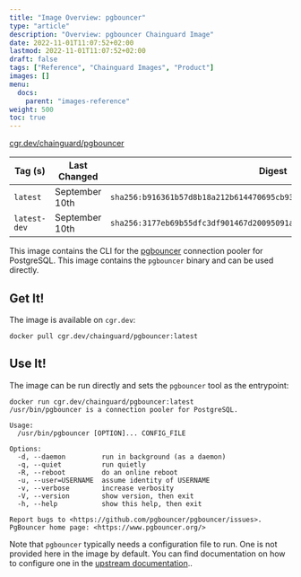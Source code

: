 ```yaml
---
title: "Image Overview: pgbouncer"
type: "article"
description: "Overview: pgbouncer Chainguard Image"
date: 2022-11-01T11:07:52+02:00
lastmod: 2022-11-01T11:07:52+02:00
draft: false
tags: ["Reference", "Chainguard Images", "Product"]
images: []
menu:
  docs:
    parent: "images-reference"
weight: 500
toc: true
---
```


[cgr.dev/chainguard/pgbouncer](https://github.com/chainguard-images/images/tree/main/images/pgbouncer)

| Tag (s)       | Last Changed   | Digest                                                                    |
|---------------|----------------|---------------------------------------------------------------------------|
|  `latest`     | September 10th | `sha256:b916361b57d8b18a212b614470695cb93a22b6daf6f4b8f4f12bba48f80966e2` |
|  `latest-dev` | September 10th | `sha256:3177eb69b55dfc3df901467d20095091a5b00ac4b7f35752e1beeaaee601f5c7` |



This image contains the CLI for the [pgbouncer](https://www.pgbouncer.org/) connection pooler for PostgreSQL.
This image contains the `pgbouncer` binary and can be used directly.

## Get It!

The image is available on `cgr.dev`:

```
docker pull cgr.dev/chainguard/pgbouncer:latest
```

## Use It!

The image can be run directly and sets the `pgbouncer` tool as the entrypoint:

```
docker run cgr.dev/chainguard/pgbouncer:latest
/usr/bin/pgbouncer is a connection pooler for PostgreSQL.

Usage:
  /usr/bin/pgbouncer [OPTION]... CONFIG_FILE

Options:
  -d, --daemon         run in background (as a daemon)
  -q, --quiet          run quietly
  -R, --reboot         do an online reboot
  -u, --user=USERNAME  assume identity of USERNAME
  -v, --verbose        increase verbosity
  -V, --version        show version, then exit
  -h, --help           show this help, then exit

Report bugs to <https://github.com/pgbouncer/pgbouncer/issues>.
PgBouncer home page: <https://www.pgbouncer.org/>
```

Note that `pgbouncer` typically needs a configuration file to run.
One is not provided here in the image by default.
You can find documentation on how to configure one in the [upstream documentation](https://www.pgbouncer.org/config.html#authentication-settings)..

